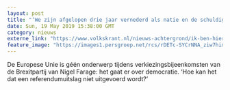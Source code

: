 ```yaml
---
layout: post
title: "‘We zijn afgelopen drie jaar vernederd als natie en de schuldigen zitten in Londen’"
date: Sun, 19 May 2019 15:38:00 GMT
category: nieuws
externe_link: "https://www.volkskrant.nl/nieuws-achtergrond/ik-ben-hier-omdat-ik-om-democratie-geef-klinkt-het-in-de-zaal-bij-nigel-farage-s-brexitpartij~b3d4fbbe/"
feature_image: "https://images1.persgroep.net/rcs/rDETc-SYCrNNA_ziw7him9r3img/diocontent/148634168/_crop/91/0/3062/3065/_fill/320/320?appId=93a17a8fd81db0de025c8abd1cca1279&quality=0.85"
---
```


De Europese Unie is géén onderwerp tijdens verkiezingsbijeenkomsten van de Brexitpartij van Nigel Farage: het gaat er over democratie. ‘Hoe kan het dat een referendumuitslag niet uitgevoerd wordt?’
